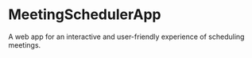 # MeetingSchedulerApp

A web app for an interactive and user-friendly experience of scheduling meetings.

